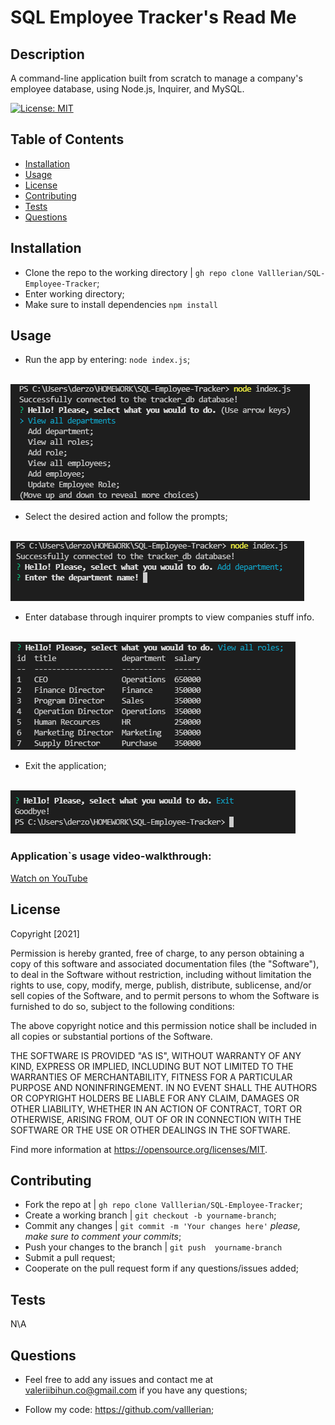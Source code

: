 
<h1>SQL Employee Tracker's Read Me</h1>
    
## Description 
    
A command-line application built from scratch to manage a company's employee database, using Node.js, Inquirer, and MySQL.

[![License: MIT](https://img.shields.io/badge/License-MIT-yellow.svg)](https://opensource.org/licenses/MIT)
    
## Table of Contents
- [Installation](#installation)
- [Usage](#usage)
- [License](#license)
- [Contributing](#contributing)
- [Tests](#tests)
- [Questions](#questions)
    
## Installation
    
- Clone the repo to the working directory | `gh repo clone Valllerian/SQL-Employee-Tracker`;
- Enter working directory;
- Make sure to install dependencies `npm install`
    
## Usage 
    
- Run the app by entering:  `node index.js`;

<br>
<img alt="Main Menu" src="assets/images/image01.jpg" />
<br>

- Select the desired action and follow the prompts;

<br>
<img alt="Selecting choices" src="assets/images/image02.jpg" />
<br>

- Enter database through inquirer prompts to view companies stuff info.

<br>
<img alt="Viewing db" src="assets/images/image03.jpg" />
<br>

- Exit the application;

<br>
<img alt="Exiting" src="assets/images/image04.jpg" />
<br>


<h3>Application`s usage video-walkthrough:</h3>
<a href="https://youtu.be/KwzzK5tXUDM" target="_blank">Watch on YouTube</a>

## License
    


Copyright [2021] 

Permission is hereby granted, free of charge, to any person obtaining a copy of this software and associated documentation files (the "Software"), to deal in the Software without restriction, including without limitation the rights to use, copy, modify, merge, publish, distribute, sublicense, and/or sell copies of the Software, and to permit persons to whom the Software is furnished to do so, subject to the following conditions:

The above copyright notice and this permission notice shall be included in all copies or substantial portions of the Software.

THE SOFTWARE IS PROVIDED "AS IS", WITHOUT WARRANTY OF ANY KIND, EXPRESS OR IMPLIED, INCLUDING BUT NOT LIMITED TO THE WARRANTIES OF MERCHANTABILITY, FITNESS FOR A PARTICULAR PURPOSE AND NONINFRINGEMENT. IN NO EVENT SHALL THE AUTHORS OR COPYRIGHT HOLDERS BE LIABLE FOR ANY CLAIM, DAMAGES OR OTHER LIABILITY, WHETHER IN AN ACTION OF CONTRACT, TORT OR OTHERWISE, ARISING FROM, OUT OF OR IN CONNECTION WITH THE SOFTWARE OR THE USE OR OTHER DEALINGS IN THE SOFTWARE.

Find more information at https://opensource.org/licenses/MIT.
    
## Contributing
    
- Fork the repo at | `gh repo clone Valllerian/SQL-Employee-Tracker`;
- Create a working branch | `git checkout -b yourname-branch`;
- Commit any changes | `git commit -m 'Your changes here'`  *please, make sure to comment your commits*;
- Push your changes to the branch | `git push  yourname-branch`
- Submit a pull request;
- Cooperate on the pull request form if any questions/issues added;
    
## Tests
    
N\A
    
## Questions
    
- Feel free to add any issues and contact me at valeriibihun.co@gmail.com if you have any questions;

- Follow my code: https://github.com/valllerian;
    
